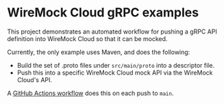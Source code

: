 # WireMock Cloud gRPC examples

This project demonstrates an automated workflow for pushing a gRPC API definition into WireMock Cloud so that it can be mocked.

Currently, the only example uses Maven, and does the following: 
* Build the set of .proto files under `src/main/proto` into a descriptor file.
* Push this into a specific WireMock Cloud mock API via the WireMock Cloud's API.

A [GitHub Actions workflow](.github/workflows/maven-build-and-push.yml) does this on each push to `main`.